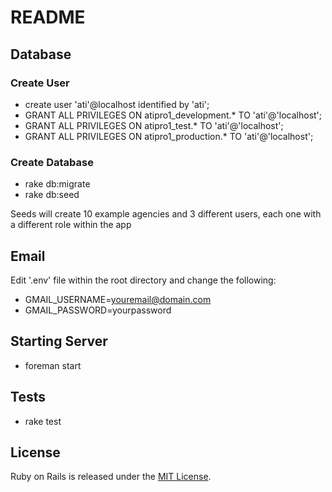# README


## Database

### Create  User

* create user 'ati'@localhost identified by 'ati';
* GRANT ALL PRIVILEGES ON atipro1_development.* TO 'ati'@'localhost';
* GRANT ALL PRIVILEGES ON atipro1_test.* TO 'ati'@'localhost';
* GRANT ALL PRIVILEGES ON atipro1_production.* TO 'ati'@'localhost';

### Create Database

* rake db:migrate
* rake db:seed

Seeds will create 10 example agencies and 3 different users, each one with a different role within the app

## Email

Edit '.env' file within the root directory and change the following:

* GMAIL_USERNAME=youremail@domain.com
* GMAIL_PASSWORD=yourpassword

## Starting Server

* foreman start


## Tests

* rake test

## License

Ruby on Rails is released under the [MIT License](http://www.opensource.org/licenses/MIT).

